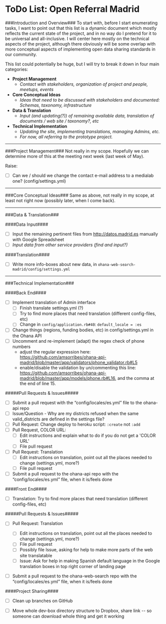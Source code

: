 ToDo List: Open Referral Madrid
===============================

###Introduction and Overview###
To start with, before I start enumerating tasks, I want to point out that this list is a dynamic document which mostly reflects the current state of the project, and in no way do I pretend for it to be universal and all-inclusive. I will center here mostly on the technical aspects of the project, although there obviously will be some overlap with more conceptual aspects of implementing open data sharing standards in our community. 

This list could potentially be huge, but I will try to break it down in four main categories:
- **Project Management**
	- _Contact with stakeholders, organization of project and people, meetups, events_
- **Core Conceptual Ideas**
	- _Ideas that need to be discussed with stakeholders and documented: Schemas, taxonomy, infrastructure_
- **Data & Translation**
	- _Input (and updating(?)) of remaining available data, translation of documents / web site / taxonomy?, etc_
- **Technical Implementation**
	- _Updating the site, implementing translations, managing Admins, etc._
	- _For now, all referring to the prototype project._

---


###Project Management###
Not really in my scope. Hopefully we can determine more of this at the meeting next week (last week of May).

Raise:
- [ ] Can we / should we change the contact e-mail address to a medialab one? (config/settings.yml)

---

###Core Conceptual Ideas###
Same as above, not really in my scope, at least not right now (possibly later, when I come back).

---


###Data & Translation###

####Data Input####
- [ ] Input the remaining pertinent files from http://datos.madrid.es manually with Google Spreadsheet
- [ ] _Input data from other service providers (find and input?)_

####Translation####
- [ ] Write more info-boxes about new data, in ```ohana-web-search-madrid/config/settings.yml```

---


###Technical Implementation###

####Back End####
- [ ] Implement translation of Admin interface
	- [ ] Finish translate settings.yml (?)
	- [ ] Try to find more places that need translation (different config-files, etc)
	- [ ] Change in ```config/application.rb#40```: ```default_locale = :es```
- [ ] Change things (regions, funding bodies, etc) in config/settings.yml in the Ohana API
- [ ] Uncomment and re-implement (adapt) the regex check of phone numbers
	- adjust the regular expression here: https://github.com/amsorribes/ohana-api-madrid/blob/master/app/validators/phone_validator.rb#L5
	- enable/disable the validation by un/commenting this line: https://github.com/amsorribes/ohana-api-madrid/blob/master/app/models/phone.rb#L16, and the comma at the end of line 15.

#####Pull Requests & Issues#####
- [ ] Submit a pull request with the “config/locales/es.yml” file to the ohana-api repo
- [ ] Issue/Question - Why are my districts refused when the same valid_districts are defined in the settings file?
- [ ] Pull Request: Change deploy to heroku script: ```:create``` not ```:add```
- [ ] Pull Request, COLOR URL: 
	- [ ] Edit instructions and explain what to do if you do not get a 'COLOR URL'
	- [ ] File pull request
- [ ] Pull Request: Translation
	- [ ] Edit instructions on translation, point out all the places needed to change (settings.yml, more?)
	- [ ] File pull request
- [ ] Submit a pull request to the ohana-api repo with the “config/locales/es.yml” file, when it is/feels done

####Front End####
- [ ] Translation: Try to find more places that need translation (different config-files, etc)


#####Pull Requests & Issues#####
- [ ] Pull Request: Translation
	- [ ] Edit instructions on translation, point out all the places needed to change (settings.yml, more?)
	- [ ] File pull request
	- [ ] Possibly file Issue, asking for help to make more parts of the web site translatable
	- [ ] Issue: Ask for help in making Spanish default language in the Google translation boxes in top right corner of landing page
- [ ] Submit a pull request to the ohana-web-search repo with the “config/locales/es.yml” file, when it is/feels done


####Project Sharing####
- [ ] Clean up branches on GitHub
- [ ] Move whole dev-box directory structure to Dropbox, share link -- so someone can download whole thing and get it working


